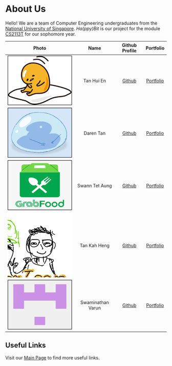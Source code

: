 # About Us

Hello! We are a team of Computer Engineering undergraduates from the 
[National University of Singapore](https://www.nus.edu.sg/). _Ha(ppy)Bit_ is our project for the module
[CS2113T](https://nusmods.com/modules/CS2113T/software-engineering-object-oriented-programming) for our sophomore year.

Photo | Name | Github Profile | Portfolio 
--------|:----:|:--------------:|:---------:
![](Display_Images/Gudetama.png) | Tan Hui En | [Github](https://github.com/huien77) | [Portfolio](team/huien77.md)
![](Display_Images/Rimuru.png) | Daren Tan | [Github](https://github.com/DJ-Tan) | [Portfolio](team/dj-tan.md)
![](Display_Images/GrabFood.png) | Swann Tet Aung | [Github](https://github.com/STAung07) | [Portfolio](team/staung07.md)
![](Display_Images/KahHeng.png) | Tan Kah Heng | [Github](https://github.com/kahhe) | [Portfolio](team/kahhe.md)
![](Display_Images/Flerovious.png) | Swaminathan Varun | [Github](https://github.com/flerovious) | [Portfolio](team/flerovious.md)

## Useful Links

Visit our [Main Page](README.md) to find more useful links.